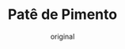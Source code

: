 ---
layout: post
layout-type: 1
title: "Patê de Pimento"
description: "Patê cremoso de pimento vermelho com um toque picante, perfeito para acompanhar tostinhas ou snacks"
keywords: "Patê de pimento vegano, Receita de patê vegano, Patê cremoso de pimento vermelho, Patê vegano saudável, Patê de sementes de girassol, Receita fácil de patê vegano, Patê caseiro sem glúten, Patê para entradas veganas, Acompanhamento vegano para tostinhas, Patê vegano picante"
permalink: /pate-pimento/
type: ["Almoço/Jantar", "Pequeno-Almoço", "Entrada", "Lanche", "Sobremesa"]
image: "/assets/img/"
serve: 8 pessoas
diet: ["s-frutos-secos","s-gluten"]
time-total: 40
time-prepar: 15
time-confe: 25
calorias: 106
proteinas: 3.5
lipidos: 6.25
hidratos: 8.75
author: original
new:
ingredients:
    - 100 gr | de Sementes de Girassol  
    - 2 | Pimentos Vermelhos grandes
    - 2 | Piri-piris Sino (ajustar conforme a sua preferência por picante)
    - 125 gr | de Grão-de-Bico 
    - 1  | Cebola
    - 2 dentes | de Alho
    - 2 c.sopa | de Óleo de Girassol
    - 1 c.sopa | de Concentrado de Tomate
    - 2 c.sopa | de Sumo de Limão
    - 1 c.chá | de Vinagre
    - 0.67 c.chá de sal (ajustar a gosto)  
instructions:
    - Demolhar as sementes de girassol por 4h ou fervê-las por 10min. Escorrer as sementes e colocá-las num processador de alimentos.
    - No forno ou em fogueira, assar os pimentos, o piri-piri, a cebola e os dentes de alho até ficarem macios e com a pele ligeiramente tostada. Retirar a pele e as sementes.
    - Num processador, juntar as sementes de girassol, os pimentos, o piri-píri, a cebola e o alho assados, o óleo de girassol, o grão-de-bico, o concentrado de tomate, o sumo de limão, o vinagre e o sal. Triturar até obter uma pasta cremosa e homogénea. Se necessário, ajustar a consistência com um pouco de água ou mais óleo.
    - Provar e ajustar o sal e a acidez a gosto.
    - Transferir a pasta para um frasco esterilizado, levar ao frigorífico até ficar fresco e, depois, está pronto a servir com tostinhas, por exemplo.
notes:
    - Pode guardar este patê no frigorífico durante 5-7 dias.
---